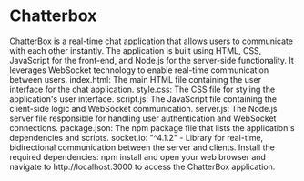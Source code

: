 # Chatterbox
ChatterBox is a real-time chat application that allows users to communicate with each other instantly. 
The application is built using HTML, CSS, JavaScript for the front-end, and Node.js for the server-side functionality. 
It leverages WebSocket technology to enable real-time communication between users.
index.html: The main HTML file containing the user interface for the chat application.
style.css: The CSS file for styling the application's user interface.
script.js: The JavaScript file containing the client-side logic and WebSocket communication.
server.js: The Node.js server file responsible for handling user authentication and WebSocket connections.
package.json: The npm package file that lists the application's dependencies and scripts.
socket.io: "^4.1.2" - Library for real-time, bidirectional communication between the server and clients.
Install the required dependencies: npm install and open your web browser and navigate to http://localhost:3000 to access the ChatterBox application.

